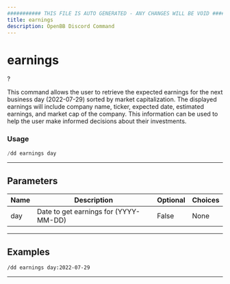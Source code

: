 ```yaml
---
########### THIS FILE IS AUTO GENERATED - ANY CHANGES WILL BE VOID ###########
title: earnings
description: OpenBB Discord Command
---
```


# earnings

?

This command allows the user to retrieve the expected earnings for the next business day (2022-07-29) sorted by market capitalization. The displayed earnings will include company name, ticker, expected date, estimated earnings, and market cap of the company. This information can be used to help the user make informed decisions about their investments.

### Usage

```python wordwrap
/dd earnings day
```

---

## Parameters

| Name | Description | Optional | Choices |
| ---- | ----------- | -------- | ------- |
| day | Date to get earnings for (YYYY-MM-DD) | False | None |


---

## Examples

```
/dd earnings day:2022-07-29
```
---
